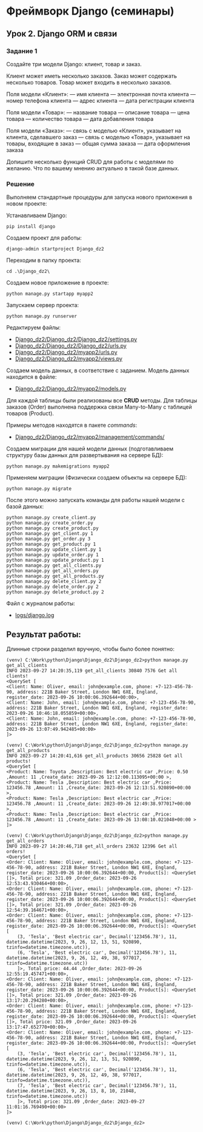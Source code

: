# Фреймворк Django (семинары)
## Урок 2. Django ORM и связи

### Задание 1

Создайте три модели Django: клиент, товар и заказ.

Клиент может иметь несколько заказов. Заказ может содержать несколько товаров. Товар может входить в несколько заказов.

Поля модели «Клиент»:
— имя клиента
— электронная почта клиента
— номер телефона клиента
— адрес клиента
— дата регистрации клиента

Поля модели «Товар»:
— название товара
— описание товара
— цена товара
— количество товара
— дата добавления товара

Поля модели «Заказ»:
— связь с моделью «Клиент», указывает на клиента, сделавшего заказ
— связь с моделью «Товар», указывает на товары, входящие в заказ
— общая сумма заказа
— дата оформления заказа

Допишите несколько функций CRUD для работы с моделями по желанию. Что по вашему мнению актуально в такой базе данных.

### Решение
Выполняем стандартные процедуры для запуска нового приложения в новом проекте:

Устанавливаем Django:

    pip install django

Создаем проект для работы:

    django-admin startproject Django_dz2

Переходим в папку проекта:

    cd .\Django_dz2\

Создаем новое приложение в проекте:

    python manage.py startapp myapp2

Запускаем сервер проекта:

    python manage.py runserver

Редактируем файлы:

- [Django_dz2/Django_dz2/Django_dz2/settings.py](/Django_dz2/Django_dz2/settings.py)
- [Django_dz2/Django_dz2/Django_dz2/urls.py](/Django_dz2/Django_dz2/urls.py)
- [Django_dz2/Django_dz2/myapp2/urls.py](/Django_dz2/myapp2/urls.py)
- [Django_dz2/Django_dz2/myapp2/views.py](/Django_dz2/myapp2/views.py)

Создаем модель данных, в соответствие с заданием. 
Модель данных находится в файле: 

- [Django_dz2/Django_dz2/myapp2/models.py](/Django_dz2/myapp2/models.py)

Для каждой таблицы были реализованы все **CRUD** методы. Для таблицы заказов (Order) выполнена поддержка связи 
Many-to-Many с таблицей товаров (Product). 

Примеры методов находятся в пакете *commands*:

- [Django_dz2/Django_dz2/myapp2/management/commands/](/Django_dz2/myapp2/management/commands)

Создаем миграции для нашей модели данных (подготавливаем структуру базы данных для развертывания на сервере БД):

    python manage.py makemigrations myapp2

Применяем миграции (Физически создаем объекты на сервере БД):

    python manage.py migrate

После этого можно запускать команды для работы нашей модели с базой данных:

    python manage.py create_client.py
    python manage.py create_order.py
    python manage.py create_product.py
    python manage.py get_client.py 1
    python manage.py get_order.py 3
    python manage.py get_product.py 1
    python manage.py update_client.py 1
    python manage.py update_order.py 1
    python manage.py update_product.py 1
    python manage.py get_all_clients.py
    python manage.py get_all_orders.py
    python manage.py get_all_products.py
    python manage.py delete_client.py 2
    python manage.py delete_order.py 2
    python manage.py delete_product.py 2


Файл с журналом работы:

- [logs/django.log](/Django_dz2/logs/django.log) 

## Результат работы:

Длинные строки разделил вручную, чтобы было более понятно:

    (venv) C:\Work\python\Django\Django_dz2\Django_dz2>python manage.py get_all_clients
    INFO 2023-09-27 14:20:35,119 get_all_clients 30840 7576 Get all clients!
    <QuerySet [
    <Client: Name: Oliver, email: john@example.com, phone: +7-123-456-78-90, address: 221B Baker Street, London NW1 6XE, England, register_date: 2023-09-26 10:00:06.392644+00:00>, 
    <Client: Name: John, email: john@example.com, phone: +7-123-456-78-90, address: 221B Baker Street, London NW1 6XE, England, register_date: 2023-09-26 10:46:18.055859+00:00>, 
    <Client: Name: John, email: john@example.com, phone: +7-123-456-78-90, address: 221B Baker Street, London NW1 6XE, England, register_date: 2023-09-26 13:07:49.942485+00:00>
    ]>

    (venv) C:\Work\python\Django\Django_dz2\Django_dz2>python manage.py get_all_products
    INFO 2023-09-27 14:20:41,616 get_all_products 30656 25828 Get all products!
    <QuerySet [
    <Product: Name: Toyota ,Description: Best electric car ,Price: 0.50 ,Amount: 11 ,Create_date: 2023-09-26 12:12:00.113095+00:00 >, 
    <Product: Name: Tesla ,Description: Best electric car ,Price: 123456.78 ,Amount: 11 ,Create_date: 2023-09-26 12:13:51.920890+00:00 >, 
    <Product: Name: Tesla ,Description: Best electric car ,Price: 123456.78 ,Amount: 11 ,Create_date: 2023-09-26 12:49:38.977017+00:00 >, 
    <Product: Name: Tesla ,Description: Best electric car ,Price: 123456.78 ,Amount: 11 ,Create_date: 2023-09-26 13:08:10.021048+00:00 >
    ]>

    (venv) C:\Work\python\Django\Django_dz2\Django_dz2>python manage.py get_all_orders
    INFO 2023-09-27 14:20:46,718 get_all_orders 23632 12396 Get all orders!
    <QuerySet [
    <Order: Client: Name: Oliver, email: john@example.com, phone: +7-123-456-78-90, address: 221B Baker Street, London NW1 6XE, England, register_date: 2023-09-26 10:00:06.392644+00:00, Product[s]: <QuerySet []>, Total price: 321.09 ,Order_date: 2023-09-26 12:53:43.930464+00:00>, 
    <Order: Client: Name: Oliver, email: john@example.com, phone: +7-123-456-78-90, address: 221B Baker Street, London NW1 6XE, England, register_date: 2023-09-26 10:00:06.392644+00:00, Product[s]: <QuerySet []>, Total price: 321.09 ,Order_date: 2023-09-26 12:54:39.164671+00:00>, 
    <Order: Client: Name: Oliver, email: john@example.com, phone: +7-123-456-78-90, address: 221B Baker Street, London NW1 6XE, England, register_date: 2023-09-26 10:00:06.392644+00:00, Product[s]: <QuerySet [
        (3, 'Tesla', 'Best electric car', Decimal('123456.78'), 11, datetime.datetime(2023, 9, 26, 12, 13, 51, 920890, tzinfo=datetime.timezone.utc)), 
        (6, 'Tesla', 'Best electric car', Decimal('123456.78'), 11, datetime.datetime(2023, 9, 26, 12, 49, 38, 977017, tzinfo=datetime.timezone.utc))
        ]>, Total price: 44.44 ,Order_date: 2023-09-26 12:55:19.457471+00:00>, 
    <Order: Client: Name: Oliver, email: john@example.com, phone: +7-123-456-78-90, address: 221B Baker Street, London NW1 6XE, England, register_date: 2023-09-26 10:00:06.392644+00:00, Product[s]: <QuerySet []>, Total price: 321.09 ,Order_date: 2023-09-26 13:17:20.294280+00:00>, 
    <Order: Client: Name: Oliver, email: john@example.com, phone: +7-123-456-78-90, address: 221B Baker Street, London NW1 6XE, England, register_date: 2023-09-26 10:00:06.392644+00:00, Product[s]: <QuerySet []>, Total price: 321.09 ,Order_date: 2023-09-26 13:17:47.652770+00:00>, 
    <Order: Client: Name: Oliver, email: john@example.com, phone: +7-123-456-78-90, address: 221B Baker Street, London NW1 6XE, England, register_date: 2023-09-26 10:00:06.392644+00:00, Product[s]: <QuerySet [
        (3, 'Tesla', 'Best electric car', Decimal('123456.78'), 11, datetime.datetime(2023, 9, 26, 12, 13, 51, 920890, tzinfo=datetime.timezone.utc)), 
        (6, 'Tesla', 'Best electric car', Decimal('123456.78'), 11, datetime.datetime(2023, 9, 26, 12, 49, 38, 977017, tzinfo=datetime.timezone.utc)), 
        (7, 'Tesla', 'Best electric car', Decimal('123456.78'), 11, datetime.datetime(2023, 9, 26, 13, 8, 10, 21048, tzinfo=datetime.timezone.utc))
        ]>, Total price: 321.09 ,Order_date: 2023-09-27 11:01:16.769490+00:00>
    ]>

    (venv) C:\Work\python\Django\Django_dz2\Django_dz2>

